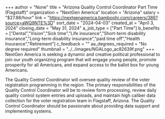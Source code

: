 +++
author = "None"
title = "Arizona Quality Control Coordinator Part Time (Flagstaff)"
organization = "NextGen America"
location = "Arizona"
salary = "$27.88/hour"
link = "https://nextgenamerica.bamboohr.com/careers/386?source=aWQ9NTE%3D"
sort_date = "2024-04-03"
created_at = "April 3, 2024"
closing_date = "May 31, 2024"
a_job_type = ["Part Time"]
b_benefits = ["Dental","Vision","Sick time","Life insurance","Short-term disability insurance","Long-term disability insurance","paid time off","Health Insurance","Retirement"]
c_feedback = ""
aa_degrees_required = "No degree required"
thumbnail = "../../images/NGALogo_ac82639f.png"
+++
NextGen America is seeking a dynamic and creative political professional to join our youth organizing program that will engage young people, promote prosperity for all Americans, and expand access to the ballot box for young Americans.

The Quality Control Coordinator will oversee quality review of the voter registration programming in the region. The primary responsibilities of the Quality Control Coordinator will be to review form processing, review daily quality control system entries and uploads, and maintain high caliber data collection for the voter registration team in Flagstaff, Arizona. The Quality Control Coordinator should be passionate about providing data support and implementing systems.